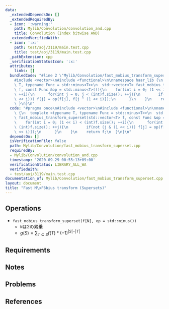 ```yaml
---
data:
  _extendedDependsOn: []
  _extendedRequiredBy:
  - icon: ':warning:'
    path: Mylib/Convolution/convolution_and.cpp
    title: Convolution (Index bitwise AND)
  _extendedVerifiedWith:
  - icon: ':x:'
    path: test/aoj/3119/main.test.cpp
    title: test/aoj/3119/main.test.cpp
  _pathExtension: cpp
  _verificationStatusIcon: ':x:'
  attributes:
    links: []
  bundledCode: "#line 2 \"Mylib/Convolution/fast_mobius_transform_superset.cpp\"\n\
    #include <vector>\n#include <functional>\n\nnamespace haar_lib {\n  template <typename\
    \ T, typename Func = std::minus<T>>\n  std::vector<T> fast_mobius_transform_superset(std::vector<T>\
    \ f, const Func &op = std::minus<T>()){\n    for(int i = 0; (1 << i) < (int)f.size();\
    \ ++i){\n      for(int j = 0; j < (int)f.size(); ++j){\n        if(not (j & (1\
    \ << i))) f[j] = op(f[j], f[j ^ (1 << i)]);\n      }\n    }\n    return f;\n \
    \ }\n}\n"
  code: "#pragma once\n#include <vector>\n#include <functional>\n\nnamespace haar_lib\
    \ {\n  template <typename T, typename Func = std::minus<T>>\n  std::vector<T>\
    \ fast_mobius_transform_superset(std::vector<T> f, const Func &op = std::minus<T>()){\n\
    \    for(int i = 0; (1 << i) < (int)f.size(); ++i){\n      for(int j = 0; j <\
    \ (int)f.size(); ++j){\n        if(not (j & (1 << i))) f[j] = op(f[j], f[j ^ (1\
    \ << i)]);\n      }\n    }\n    return f;\n  }\n}\n"
  dependsOn: []
  isVerificationFile: false
  path: Mylib/Convolution/fast_mobius_transform_superset.cpp
  requiredBy:
  - Mylib/Convolution/convolution_and.cpp
  timestamp: '2020-09-29 00:55:13+09:00'
  verificationStatus: LIBRARY_ALL_WA
  verifiedWith:
  - test/aoj/3119/main.test.cpp
documentation_of: Mylib/Convolution/fast_mobius_transform_superset.cpp
layout: document
title: "Fast M\xF6bius transform (Supersets)"
---
```


## Operations

- `fast_mobius_transform_superset(f[N], op = std::minus())`
	- `N`は2の累乗
    - $g(S) = \sum_{T \subseteq S} f(T) * (-1) ^ {\vert S \vert - \vert T \vert}$

## Requirements

## Notes

## Problems

## References
